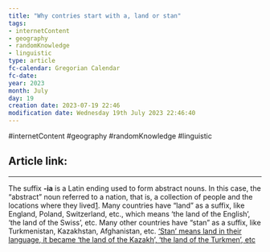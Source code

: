 ```yaml
---
title: "Why contries start with a, land or stan"
tags:
- internetContent
- geography
- randomKnowledge
- linguistic
type: article
fc-calendar: Gregorian Calendar
fc-date: 
year: 2023
month: July
day: 19
creation date: 2023-07-19 22:46
modification date: Wednesday 19th July 2023 22:46:40
---
```


#internetContent  #geography #randomKnowledge #linguistic
## Article link:

_____


The suffix **-ia** is a Latin ending used to form abstract nouns. In this case, the “abstract” noun referred to a nation, that is, a collection of people and the locations where they lived[1](https://english.stackexchange.com/questions/247092/why-do-the-names-of-so-many-places-end-in-ia). Many countries have “land” as a suffix, like England, Poland, Switzerland, etc., which means ‘the land of the English’, ‘the land of the Swiss’, etc. Many other countries have “stan” as a suffix, like Turkmenistan, Kazakhstan, Afghanistan, etc. [‘Stan’ means land in their language, it became ‘the land of the Kazakh’, ‘the land of the Turkmen’, etc](https://english.stackexchange.com/questions/451387/country-names-ending-in-ia)
